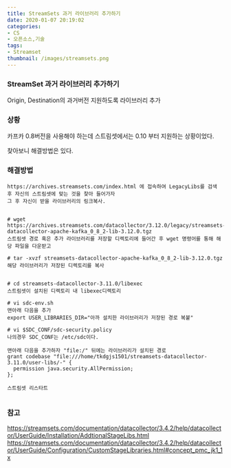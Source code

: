 ```yaml
---
title: StreamSets 과거 라이브러리 추가하기
date: 2020-01-07 20:19:02
categories:
- CS
- 오픈소스,기술
tags:
- Streamset
thumbnail: /images/streamsets.png
---
```

### StreamSet 과거 라이브러리 추가하기
Origin, Destination의 과거버전 지원하도록 라이브러리 추가

### 상황
카프카 0.8버전을 사용해야 하는데 스트림셋에서는 0.10 부터 지원하는 상황이었다.

찾아보니 해결방법은 있다.

### 해결방법
```
https://archives.streamsets.com/index.html 에 접속하여 LegacyLibs를 검색 후 자신의 스트림셋에 맞는 것을 찾아 들어가자
그 후 자신이 받을 라이브러리의 링크복사.


# wget https://archives.streamsets.com/datacollector/3.12.0/legacy/streamsets-datacollector-apache-kafka_0_8_2-lib-3.12.0.tgz
스트림셋 경로 혹은 추가 라이브러리를 저장할 디렉토리에 들어간 후 wget 명령어를 통해 해당 파일을 다운받고

# tar -xvzf streamsets-datacollector-apache-kafka_0_8_2-lib-3.12.0.tgz
해당 라이브러리가 저장된 디렉토리를 복사


# cd streamsets-datacollector-3.11.0/libexec
스트림셋이 설치된 디렉토리 내 libexec디렉토리

# vi sdc-env.sh
맨아래 다음을 추가
export USER_LIBRARIES_DIR="아까 설치한 라이브러리가 저장된 경로 복붙"

# vi $SDC_CONF/sdc-security.policy
나의경우 SDC_CONF는 /etc/sdc이다.

맨아래 다음을 추가하자 "file:/" 뒤에는 라이브러리가 설치된 경로
grant codebase "file:///home/tkdgjs1501/streamsets-datacollector-3.11.0/user-libs/-" {
  permission java.security.AllPermission;
};

스트림셋 리스타트


```
### 참고

https://streamsets.com/documentation/datacollector/3.4.2/help/datacollector/UserGuide/Installation/AddtionalStageLibs.html
https://streamsets.com/documentation/datacollector/3.4.2/help/datacollector/UserGuide/Configuration/CustomStageLibraries.html#concept_pmc_jk1_1x
